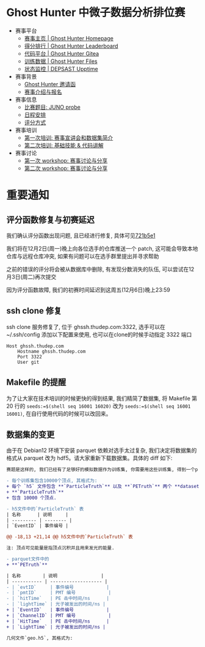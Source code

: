 # Ghost Hunter 中微子数据分析排位赛

- 赛事平台
  - [赛事主页 | Ghost Hunter Homepage](https://ghosthunter.thudep.com)
  - [得分排行 | Ghost Hunter Leaderboard](https://ghosthunter.thudep.com/leaderboard)
  - [代码平台 | Ghost Hunter Gitea](https://ghgit.thudep.com)
  - [训练数据 | Ghost Hunter Files](https://ghfile.thudep.com:4433)
  - [状态监控 | DEPSAST Upptime](https://status.thudep.com)
- 赛事背景
  - [Ghost Hunter 邀请函](./data/invite.md)
  - [赛事介绍与报名](./data/intro.md)
- 赛事信息
  - [比赛题目: JUNO probe](./data/gh2024.md)
  - [日程安排](./data/schedule.md)
  - [评分方式](./data/initial-heats-and-final-round.md)
- 赛事培训
  - [第一次培训: 赛事宣讲会和数据集简介](./data/briefing-and-data-set.md)
  - [第二次培训: 基础技能 & 代码讲解](./data/basic-skills-and-code-analsis.md)
- 赛事讨论
  - [第一次 workshop: 赛事讨论与分享](./data/first-workshop.md)
  - [第二次 workshop: 赛事讨论与分享](./data/second-workshop.md)

# 重要通知

<!-- toc -->

## 评分函数修复与初赛延迟

我们确认评分函数出现问题, 且已经进行修复, 具体可见[721b5e1](https://ghgit.thudep.com/committee/Ghost-Hunter-JUNO-probe/commit/721b5e1acafd8df7903bbedbb4ee9df4089d4c77)

我们将在12月2日(周一)晚上向各位选手的仓库推送一个 patch, 这可能会导致本地仓库与远程仓库冲突, 如果有问题可以在选手群里提出并寻求帮助

之前的错误的评分将会被从数据库中删除, 有发现分数消失的队伍, 可以尝试在12月3日(周二)再次提交

因为评分函数故障, 我们的初赛时间延迟到这周五(12月6日)晚上23:59

## ssh clone 修复

ssh clone 服务修复了, 位于 ghssh.thudep.com:3322, 选手可以在 ~/.ssh/config 添加以下配置来使用, 也可以在clone的时候手动指定 3322 端口

```config
Host ghssh.thudep.com
    Hostname ghssh.thudep.com
    Port 3322
    User git
```

## Makefile 的提醒

为了让大家在技术培训的时候更快的得到结果, 我们精简了数据集, 将 Makefile 第 20 行的 `seeds:=$(shell seq 16001 16020)` 改为 `seeds:=$(shell seq 16001 16001)`, 在自行使用代码的时候可以改回来。

## 数据集的变更

由于在 Debian12 环境下安装 parquet 依赖对选手太过复杂, 我们决定将数据集的格式从 parquet 改为 hdf5。请大家重新下载数据集。具体的 diff 如下:

```diff
赛题是这样的, 我们已经有了足够好的模拟数据作为训练集, 你需要用这些训练集, 得到一个probe函数.

- 每个训练集包含10000个顶点, 其格式为:
+ 每个 `h5` 文件包含 **`ParticleTruth`** 以及 **`PETruth`** 两个 **dataset**, 其格式为:
+ **`ParticleTruth`**
+ 包含 10000 个顶点.

- h5文件中的`ParticleTruth` 表
| 名称      | 说明     |
| --------- | -------- |
| `EventID` | 事件编号 |

@@ -18,13 +21,14 @@ h5文件中的`ParticleTruth` 表

注: 顶点可见能量是指顶点沉积并且用来发光的能量.

- parquet文件中的
+ **`PETruth`**

| 名称        | 说明                |
| ----------- | ------------------- |
- | `evtID`     | 事件编号            |
- | `pmtID`     | PMT 编号            |
- | `hitTime`   | PE 击中时间/ns      |
- | `lightTime` | 光子被发出的时间/ns |
+ | `EventID`   | 事件编号            |
+ | `ChannelID` | PMT 编号            |
+ | `HitTime`   | PE 击中时间/ns      |
+ | `LightTime` | 光子被发出的时间/ns |

几何文件`geo.h5`, 其格式为:
```
